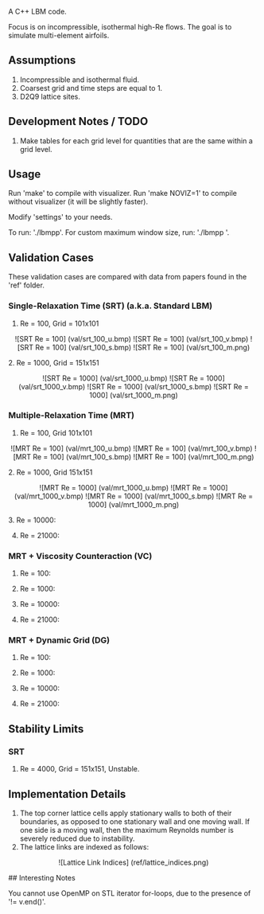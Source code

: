 A C++ LBM code.  

Focus is on incompressible, isothermal high-Re flows. 
The goal is to simulate multi-element airfoils.

## Assumptions

1. Incompressible and isothermal fluid.  
2. Coarsest grid and time steps are equal to 1.  
3. D2Q9 lattice sites.  

## Development Notes / TODO

1. Make tables for each grid level for quantities that are the same within a grid level.  



## Usage

Run 'make' to compile with visualizer. 
Run 'make NOVIZ=1' to compile without visualizer (it will be slightly faster). 

Modify 'settings' to your needs.  

To run: './lbmpp'. 
For custom maximum window size, run: './lbmpp <maximum resolution dimension>'.


## Validation Cases

These validation cases are compared with data from papers found in the 
'ref' folder.  

### Single-Relaxation Time (SRT) (a.k.a. Standard LBM)

1. Re = 100, Grid = 101x101  
<p align="center">
![SRT Re = 100]
(val/srt_100_u.bmp)
![SRT Re = 100]
(val/srt_100_v.bmp)
![SRT Re = 100]
(val/srt_100_s.bmp)
![SRT Re = 100]
(val/srt_100_m.png)
</p>
2. Re = 1000, Grid = 151x151  
<p align="center">
![SRT Re = 1000]
(val/srt_1000_u.bmp)
![SRT Re = 1000]
(val/srt_1000_v.bmp)
![SRT Re = 1000]
(val/srt_1000_s.bmp)
![SRT Re = 1000]
(val/srt_1000_m.png)
</p>

### Multiple-Relaxation Time (MRT)

1. Re = 100, Grid 101x101    
<p align="center">
![MRT Re = 100]
(val/mrt_100_u.bmp)
![MRT Re = 100]
(val/mrt_100_v.bmp)
![MRT Re = 100]
(val/mrt_100_s.bmp)
![MRT Re = 100]
(val/mrt_100_m.png)
</p>
2. Re = 1000, Grid 151x151  
<p align="center">
![MRT Re = 1000]
(val/mrt_1000_u.bmp)
![MRT Re = 1000]
(val/mrt_1000_v.bmp)
![MRT Re = 1000]
(val/mrt_1000_s.bmp)
![MRT Re = 1000]
(val/mrt_1000_m.png)
</p>
3. Re = 10000:  

4. Re = 21000:  

### MRT + Viscosity Counteraction (VC)

1. Re = 100:  

2. Re = 1000:  

3. Re = 10000:  

4. Re = 21000:  

### MRT + Dynamic Grid (DG)

1. Re = 100:  

2. Re = 1000:  

3. Re = 10000:  

4. Re = 21000:  


## Stability Limits

### SRT

1. Re = 4000, Grid = 151x151, Unstable.  

## Implementation Details

1. The top corner lattice cells apply stationary walls to 
both of their boundaries, as opposed to one stationary wall 
and one moving wall. If one side is a moving wall, then the 
maximum Reynolds number is severely reduced due to instability.  
2. The lattice links are indexed as follows:  
<p align="center">
![Lattice Link Indices]
(ref/lattice_indices.png)
</p>
## Interesting Notes

You cannot use OpenMP on STL iterator for-loops, 
  due to the presence of '!= v.end()'. 




